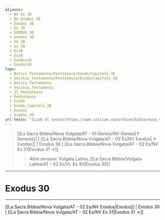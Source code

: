```yaml
---
aliases:
  - NV Es 30
  - NV Exodus 30
  - Exodus 30
  - Es 30
  - EXODUS 30
  - exodus 30
  - ES 30
  - es 30
  - Es30
  - Es30
  - Exodus30
  - Exodus30
tags:
  - Antico_Testamento/Pentateuco/Esodo/Capitolo_30
  - Vecchio_Testamento/Pentateuco/Esodo/Capitolo_30
  - Antico_Testamento
  - Vecchio_Testamento
  - Il_Pentateuco
  - Pentateuco
  - Esodo
  - Esodo_Capitolo_30
  - Exudus
  - Exodus_30
url-testo: "[Link al testo](https://www.vatican.va/archive/bible/nova_vulgata/documents/nova-vulgata_vt_exodus_lt.html)"
---
```


> [[La Sacra Bibbia/Nova Vulgata/AT - 01 Genesi/NV Genesi|↑ Genesis]] | [[La Sacra Bibbia/Nova Vulgata/AT - 02 Es/NV Exodus| ← Exodus]] <span class="bianco">| Exodus 30 |</span> [[La Sacra Bibbia/Nova Vulgata/AT - 02 Es/NV Es 31|Exodus 31 →]]
>> <span class="verde">Altre versioni:</span>
>> Vulgata Latina, [[La Sacra Bibbia/Vulgata Latina/AT - 02 Es/VL Es 30|Exodus 30]]

---

# Exodus 30

---

[[La Sacra Bibbia/Nova Vulgata/AT - 02 Es/NV Exodus|Exodus]] | Exodus 30 | [[La Sacra Bibbia/Nova Vulgata/AT - 02 Es/NV Es 31|Exodus 31 →]]
